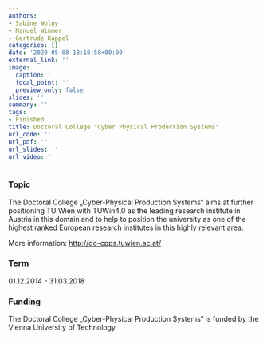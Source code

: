 ```yaml
---
authors:
- Sabine Wolny
- Manuel Wimmer
- Gertrude Kappel
categories: []
date: '2020-05-08 18:18:58+00:00'
external_link: ''
image:
  caption: ''
  focal_point: ''
  preview_only: false
slides: ''
summary: ''
tags:
- Finished
title: Doctoral College "Cyber Physical Production Systems"
url_code: ''
url_pdf: ''
url_slides: ''
url_video: ''
---
```


### Topic

The Doctoral College „Cyber-Physical Production Systems“ aims at further positioning TU Wien with TUWin4.0 as the leading research institute in Austria in this domain and to help to position the university as one of the highest ranked European research institutes in this highly relevant area.

More information: <http://dc-cpps.tuwien.ac.at/>

### Term

01.12.2014 - 31.03.2018

### Funding

The Doctoral College „Cyber-Physical Production Systems“ is funded by the Vienna University of Technology.
